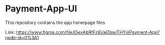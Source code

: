 # Payment-App-UI
This repository contains the app homepage files

Link: https://www.figma.com/file/I5exAbRfFz6UeDbwiTHYjj/Payment-App?node-id=0%3A1

